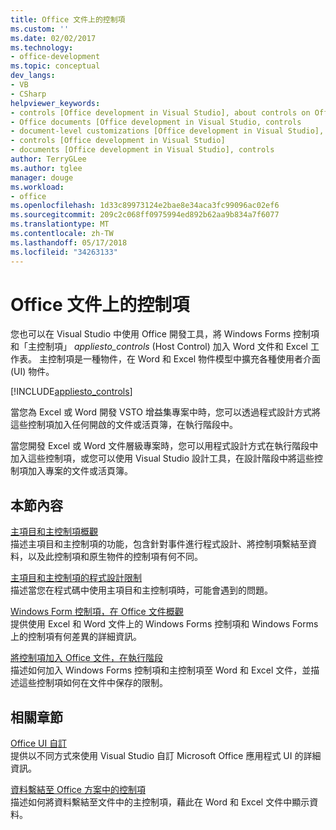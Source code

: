 ```yaml
---
title: Office 文件上的控制項
ms.custom: ''
ms.date: 02/02/2017
ms.technology:
- office-development
ms.topic: conceptual
dev_langs:
- VB
- CSharp
helpviewer_keywords:
- controls [Office development in Visual Studio], about controls on Office documents
- Office documents [Office development in Visual Studio, controls
- document-level customizations [Office development in Visual Studio], controls
- controls [Office development in Visual Studio]
- documents [Office development in Visual Studio], controls
author: TerryGLee
ms.author: tglee
manager: douge
ms.workload:
- office
ms.openlocfilehash: 1d33c89973124e2bae8e34aca3fc99096ac02ef6
ms.sourcegitcommit: 209c2c068ff0975994ed892b62aa9b834a7f6077
ms.translationtype: MT
ms.contentlocale: zh-TW
ms.lasthandoff: 05/17/2018
ms.locfileid: "34263133"
---
```

# <a name="controls-on-office-documents"></a>Office 文件上的控制項
  您也可以在 Visual Studio 中使用 Office 開發工具，將 Windows Forms 控制項和「主控制項」 *appliesto_controls* (Host Control) 加入 Word 文件和 Excel 工作表。 主控制項是一種物件，在 Word 和 Excel 物件模型中擴充各種使用者介面 (UI) 物件。  
  
 [!INCLUDE[appliesto_controls](../vsto/includes/appliesto-controls-md.md)]  
  
 當您為 Excel 或 Word 開發 VSTO 增益集專案中時，您可以透過程式設計方式將這些控制項加入任何開啟的文件或活頁簿，在執行階段中。  
  
 當您開發 Excel 或 Word 文件層級專案時，您可以用程式設計方式在執行階段中加入這些控制項，或您可以使用 Visual Studio 設計工具，在設計階段中將這些控制項加入專案的文件或活頁簿。  
  
## <a name="in-this-section"></a>本節內容  
 [主項目和主控制項概觀](../vsto/host-items-and-host-controls-overview.md)  
 描述主項目和主控制項的功能，包含針對事件進行程式設計、將控制項繫結至資料，以及此控制項和原生物件的控制項有何不同。  
  
 [主項目和主控制項的程式設計限制](../vsto/programmatic-limitations-of-host-items-and-host-controls.md)  
 描述當您在程式碼中使用主項目和主控制項時，可能會遇到的問題。  
  
 [Windows Form 控制項，在 Office 文件概觀](../vsto/windows-forms-controls-on-office-documents-overview.md)  
 提供使用 Excel 和 Word 文件上的 Windows Forms 控制項和 Windows Forms 上的控制項有何差異的詳細資訊。  
  
 [將控制項加入 Office 文件，在執行階段](../vsto/adding-controls-to-office-documents-at-run-time.md)  
 描述如何加入 Windows Forms 控制項和主控制項至 Word 和 Excel 文件，並描述這些控制項如何在文件中保存的限制。  
  
## <a name="related-sections"></a>相關章節  
 [Office UI 自訂](../vsto/office-ui-customization.md)  
 提供以不同方式來使用 Visual Studio 自訂 Microsoft Office 應用程式 UI 的詳細資訊。  
  
 [資料繫結至 Office 方案中的控制項](../vsto/binding-data-to-controls-in-office-solutions.md)  
 描述如何將資料繫結至文件中的主控制項，藉此在 Word 和 Excel 文件中顯示資料。  
  
  